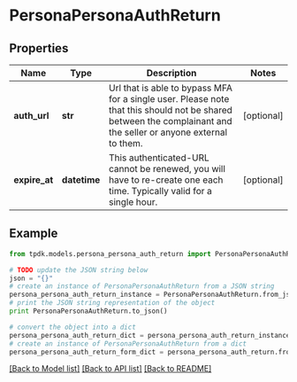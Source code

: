 # PersonaPersonaAuthReturn



## Properties
Name | Type | Description | Notes
------------ | ------------- | ------------- | -------------
**auth_url** | **str** | Url that is able to bypass MFA for a single user. Please note that this should not be shared between the complainant and the seller or anyone external to them. | [optional] 
**expire_at** | **datetime** | This authenticated-URL cannot be renewed, you will have to re-create one each time. Typically valid for a single hour. | [optional] 

## Example

```python
from tpdk.models.persona_persona_auth_return import PersonaPersonaAuthReturn

# TODO update the JSON string below
json = "{}"
# create an instance of PersonaPersonaAuthReturn from a JSON string
persona_persona_auth_return_instance = PersonaPersonaAuthReturn.from_json(json)
# print the JSON string representation of the object
print PersonaPersonaAuthReturn.to_json()

# convert the object into a dict
persona_persona_auth_return_dict = persona_persona_auth_return_instance.to_dict()
# create an instance of PersonaPersonaAuthReturn from a dict
persona_persona_auth_return_form_dict = persona_persona_auth_return.from_dict(persona_persona_auth_return_dict)
```
[[Back to Model list]](../README.md#documentation-for-models) [[Back to API list]](../README.md#documentation-for-api-endpoints) [[Back to README]](../README.md)


